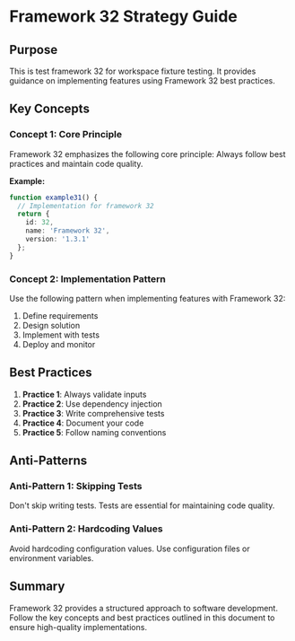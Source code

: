 # Framework 32 Strategy Guide

## Purpose

This is test framework 32 for workspace fixture testing. It provides guidance on implementing features using Framework 32 best practices.



## Key Concepts

### Concept 1: Core Principle

Framework 32 emphasizes the following core principle: Always follow best practices and maintain code quality.

**Example:**
```typescript
function example31() {
  // Implementation for framework 32
  return {
    id: 32,
    name: 'Framework 32',
    version: '1.3.1'
  };
}
```

### Concept 2: Implementation Pattern

Use the following pattern when implementing features with Framework 32:

1. Define requirements
2. Design solution
3. Implement with tests
4. Deploy and monitor

## Best Practices

1. **Practice 1**: Always validate inputs
2. **Practice 2**: Use dependency injection
3. **Practice 3**: Write comprehensive tests
4. **Practice 4**: Document your code
5. **Practice 5**: Follow naming conventions

## Anti-Patterns

### Anti-Pattern 1: Skipping Tests

Don't skip writing tests. Tests are essential for maintaining code quality.

### Anti-Pattern 2: Hardcoding Values

Avoid hardcoding configuration values. Use configuration files or environment variables.

## Summary

Framework 32 provides a structured approach to software development. Follow the key concepts and best practices outlined in this document to ensure high-quality implementations.


